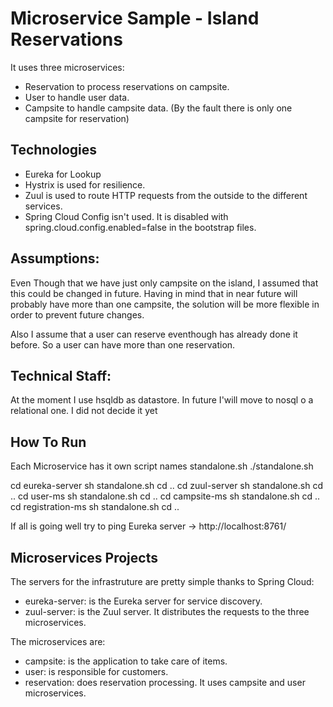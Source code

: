 Microservice Sample - Island Reservations
==============

It uses three microservices:
- Reservation to process reservations on campsite.
- User to handle user data.
- Campsite to handle campsite data. (By the fault there is only one campsite for reservation)

Technologies
------------

- Eureka for Lookup
- Hystrix is used for resilience.
- Zuul is used to route HTTP requests from the outside to the
  different services.
- Spring Cloud Config isn't used. It is disabled with
  spring.cloud.config.enabled=false in the bootstrap files.

Assumptions:
------------
Even Though that we have just only campsite on the island, I assumed that this could be changed in future. Having in mind that in near future will probably have more than one campsite, the solution will be more flexible in order to prevent future changes.

Also I assume that a user can reserve eventhough has already done it before. So a user can have more than one reservation.

Technical Staff:
------------

At the moment I use hsqldb as datastore. In future I'will move to nosql o a relational one. I did not decide it yet

How To Run
----------
Each Microservice has it own script names standalone.sh
./standalone.sh

cd eureka-server
sh standalone.sh
cd ..
cd zuul-server
sh standalone.sh
cd ..
cd user-ms
sh standalone.sh
cd ..
cd campsite-ms
sh standalone.sh
cd ..
cd registration-ms
sh standalone.sh
cd ..


If all is going well try to ping Eureka server -> http://localhost:8761/

Microservices Projects
-------------------

The servers for the infrastruture are pretty simple thanks to Spring Cloud:

- eureka-server: is the Eureka server for service discovery.
- zuul-server: is the Zuul server. It distributes the requests to the three microservices.

The microservices are: 
- campsite: is the application to take care of items.
- user: is responsible for customers.
- reservation: does reservation processing. It uses campsite and user microservices.

